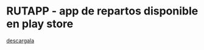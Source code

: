 # RUTAPP - app de repartos disponible en play store

 [descargala](https://play.google.com/store/apps/details?id=com.appsbucket.rutapp&pli=1) 

